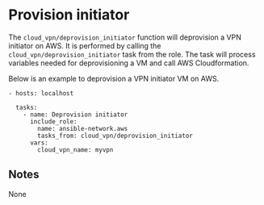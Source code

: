 # Provision initiator
The `cloud_vpn/deprovision_initiator` function will deprovision a VPN initiator
on AWS.
It is performed by calling the `cloud_vpn/deprovision_initiator` task from the role.
The task will process variables needed for deprovisioning a VM and call AWS Cloudformation.

Below is an example to deprovision a VPN initiator VM on AWS.

```
- hosts: localhost

  tasks:
    - name: Deprovision initiator
      include_role:
        name: ansible-network.aws
        tasks_from: cloud_vpn/deprovision_initiator
      vars:
        cloud_vpn_name: myvpn
```

## Notes
None
